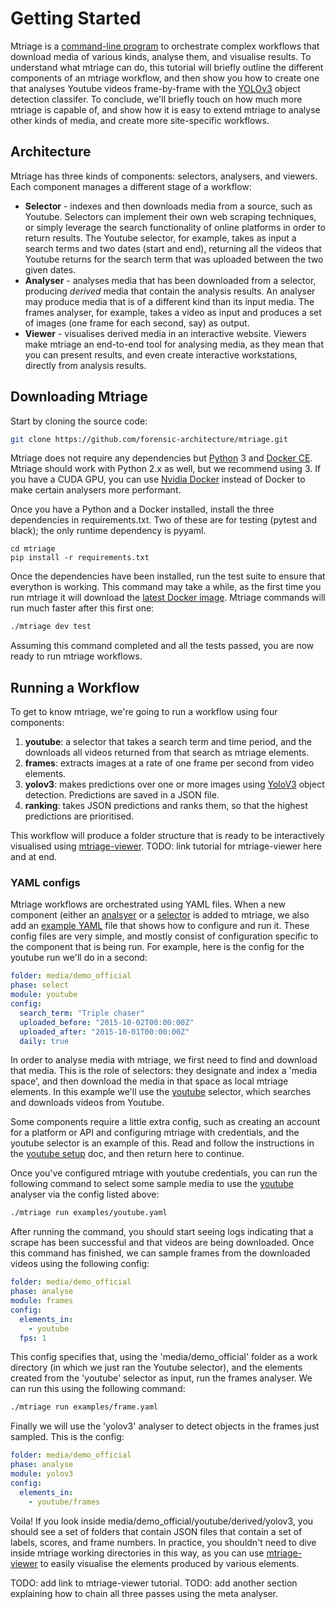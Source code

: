 # Getting Started

Mtriage is a [command-line program](https://en.wikipedia.org/wiki/Command-line_interface) to orchestrate complex workflows that download media of various kinds, analyse them, and visualise results. To understand what mtriage can do, this tutorial will briefly outline the different components of an mtriage workflow, and then show you how to create one that analyses Youtube videos frame-by-frame with the [YOLOv3](https://towardsdatascience.com/review-yolov3-you-only-look-once-object-detection-eab75d7a1ba6) object detection classifer. To conclude, we'll briefly touch on how much more mtriage is capable of, and show how it is easy to extend mtriage to analyse other kinds of media, and create more site-specific workflows.

## Architecture
Mtriage has three kinds of components: selectors, analysers, and viewers. Each component manages a different stage of a workflow:
* **Selector** - indexes and then downloads media from a source, such as Youtube. Selectors can implement their own web scraping techniques, or simply leverage the search functionality of online platforms in order to return results. The Youtube selector, for example, takes as input a search terms and two dates (start and end), returning all the videos that Youtube returns for the search term that was uploaded between the two given dates.
* **Analyser** - analyses media that has been downloaded from a selector, producing *derived* media that contain the analysis results. An analyser may produce media that is of a different kind than its input media. The frames analyser, for example, takes a video as input and produces a set of images (one frame for each second, say) as output.
* **Viewer** - visualises derived media in an interactive website. Viewers make mtriage an end-to-end tool for analysing media, as they mean that you can present results, and even create interactive workstations, directly from analysis results.

## Downloading Mtriage
Start by cloning the source code:

```bash
git clone https://github.com/forensic-architecture/mtriage.git
```

Mtriage does not require any dependencies but [Python](https://www.python.org/) 3 and [Docker CE](https://docs.docker.com/install/). Mtriage should work with Python 2.x as well, but we recommend using 3. If you have a CUDA GPU, you can use [Nvidia Docker](https://github.com/NVIDIA/nvidia-docker) instead of Docker to make certain analysers more performant.

Once you have a Python and a Docker installed, install the three dependencies in requirements.txt. Two of these are for testing (pytest and black); the only runtime dependency is pyyaml. 
```
cd mtriage
pip install -r requirements.txt
```

Once the dependencies have been installed, run the test suite to ensure that everython is working. This command may take a while, as the first time you run mtriage it will download the [latest Docker image](https://cloud.docker.com/u/forensicarchitecture/repository/docker/forensicarchitecture/mtriage). Mtriage commands will run much faster after this first one:

```bash
./mtriage dev test
```

Assuming this command completed and all the tests passed, you are now ready to run mtriage workflows. 

## Running a Workflow
To get to know mtriage, we're going to run a workflow using four components:

1. **youtube**: a selector that takes a search term and time period, and the downloads all videos returned from that search as mtriage elements.
2. **frames**: extracts images at a rate of one frame per second from video elements. 
3. **yolov3**: makes predictions over one or more images using [YoloV3](https://pjreddie.com/darknet/yolo/) object detection. Predictions are saved in a JSON file.
4. **ranking**: takes JSON predictions and ranks them, so that the highest predictions are prioritised.

This workflow will produce a folder structure that is ready to be interactively visualised using [mtriage-viewer](https://github.com/forensic-architecture/mtriage-viewer/). TODO: link tutorial for mtriage-viewer here and at end.

### YAML configs 

Mtriage workflows are orchestrated using YAML files. When a new component (either an [analsyer](src/lib/analysers) or a [selector](src/lib/selectors) is added to mtriage, we also add an [example YAML](examples) file that shows how to configure and run it. These config files are very simple, and mostly consist of configuration specific to the component that is being run. For example, here is the config for the youtube run we'll do in a second:

```yaml
folder: media/demo_official
phase: select
module: youtube
config:
  search_term: "Triple chaser"
  uploaded_before: "2015-10-02T00:00:00Z"
  uploaded_after: "2015-10-01T00:00:00Z"
  daily: true
```


In order to analyse media with mtriage, we first need to find and download that media. This is the role of selectors: they designate and index a 'media space', and then download the media in that space as local mtriage elements. In this example we'll use the [youtube](src/lib/selectors/youtube) selector, which searches and downloads videos from Youtube.

Some components require a little extra config, such as creating an account for a platform or API and configuring mtriage with credentials, and the youtube selector is an example of this. Read and follow the instructions in the [youtube setup](docs/components/youtube.md) doc, and then return here to continue.

Once you've configured mtriage with youtube credentials, you can run the following command to select some sample media to use the [youtube](src/lib/selectors/youtube) analyser via the config listed above:

```bash
./mtriage run examples/youtube.yaml
```

After running the command, you should start seeing logs indicating that a scrape has been successful and that videos are being downloaded. Once this command has finished, we can sample frames from the downloaded videos using the following config:

```yaml
folder: media/demo_official
phase: analyse
module: frames
config:
  elements_in:
    - youtube
  fps: 1
```

This config specifies that, using the 'media/demo_official' folder as a work directory (in which we just ran the Youtube selector), and the elements created from the 'youtube' selector as input, run the frames analyser. We can run this using the following command:

```bash
./mtriage run examples/frame.yaml
```

Finally we will use the 'yolov3' analyser to detect objects in the frames just sampled. This is the config:

```yaml
folder: media/demo_official
phase: analyse
module: yolov3
config:
  elements_in:
    - youtube/frames
```

Voila! If you look inside media/demo_official/youtube/derived/yolov3, you should see a set of folders that contain JSON files that contain a set of labels, scores, and frame numbers. In practice, you shouldn't need to dive inside mtriage working directories in this way, as you can use [mtriage-viewer](https://github.com/forensic-architecture/mtriage-viewer) to easily visualise the elements produced by various elements.

TODO: add link to mtriage-viewer tutorial.
TODO: add another section explaining how to chain all three passes using the meta analyser.
